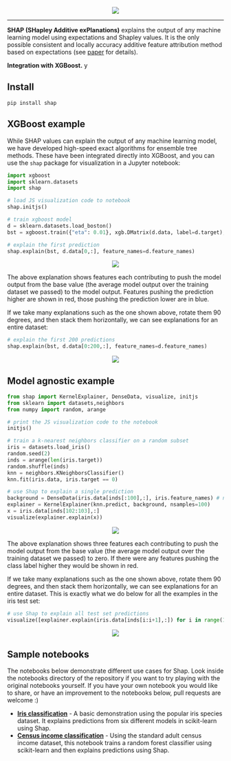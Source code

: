 <p align="center">
  <img src="https://slundberg.github.io/shap/artwork/logo.png" />
</p>

---

**SHAP (SHapley Additive exPlanations)** explains the output of any machine learning model using expectations and Shapley values. It is the only possible consistent and locally accuracy additive feature attribution method based on expectations (see [paper](https://arxiv.org/abs/1705.07874) for details).

**Integration with XGBoost.** y 

## Install

```
pip install shap
```

## XGBoost example

While SHAP values can explain the output of any machine learning model, we have developed high-speed exact algorithms for ensemble tree methods. These have been integrated directly into XGBoost, and you can use the `shap` package for visualization in a Jupyter notebook:

```python
import xgboost
import sklearn.datasets
import shap

# load JS visualization code to notebook
shap.initjs() 

# train xgboost model
d = sklearn.datasets.load_boston()
bst = xgboost.train({"eta": 0.01}, xgb.DMatrix(d.data, label=d.target), 500)

# explain the first prediction
shap.explain(bst, d.data[0,:], feature_names=d.feature_names)
```

<p align="center">
  <img src="https://slundberg.github.io/shap/artwork/boston_instance.png" />
</p>

The above explanation shows features each contributing to push the model output from the base value (the average model output over the training dataset we passed) to the model output. Features pushing the prediction higher are shown in red, those pushing the prediction lower are in blue.

If we take many explanations such as the one shown above, rotate them 90 degrees, and then stack them horizontally, we can see explanations for an entire dataset:

```python
# explain the first 200 predictions
shap.explain(bst, d.data[0:200,:], feature_names=d.feature_names)
```

<p align="center">
  <img src="https://slundberg.github.io/shap/artwork/boston_dataset.png" />
</p>

## Model agnostic example

```python
from shap import KernelExplainer, DenseData, visualize, initjs
from sklearn import datasets,neighbors
from numpy import random, arange

# print the JS visualization code to the notebook
initjs()

# train a k-nearest neighbors classifier on a random subset 
iris = datasets.load_iris()
random.seed(2)
inds = arange(len(iris.target))
random.shuffle(inds)
knn = neighbors.KNeighborsClassifier()
knn.fit(iris.data, iris.target == 0)

# use Shap to explain a single prediction
background = DenseData(iris.data[inds[:100],:], iris.feature_names) # name the features
explainer = KernelExplainer(knn.predict, background, nsamples=100)
x = iris.data[inds[102:103],:]
visualize(explainer.explain(x))
```
<p align="center">
  <img src="https://slundberg.github.io/shap/artwork/simple_iris_explanation.png" />
</p>

The above explanation shows three features each contributing to push the model output from the base value (the average model output over the training dataset we passed) to zero. If there were any features pushing the class label higher they would be shown in red.

If we take many explanations such as the one shown above, rotate them 90 degrees, and then stack them horizontally, we can see explanations for an entire dataset. This is exactly what we do below for all the examples in the iris test set:

```python
# use Shap to explain all test set predictions
visualize([explainer.explain(iris.data[inds[i:i+1],:]) for i in range(100,len(iris.target))])
```
<p align="center">
  <img src="https://slundberg.github.io/shap/artwork/simple_iris_dataset.png" />
</p>

## Sample notebooks

The notebooks below demonstrate different use cases for Shap. Look inside the notebooks directory of the repository if you want to try playing with the original notebooks yourself. If you have your own notebook you would like to share, or have an improvement to the notebooks below, pull requests are welcome :)

- [**Iris classification**](https://slundberg.github.io/shap/notebooks/python/Iris%20classification.html) - A basic demonstration using the popular iris species dataset. It explains predictions from six different models in scikit-learn using Shap.
- [**Census income classification**](https://slundberg.github.io/shap/notebooks/python/Census%20income%20classification.html) - Using the standard adult census income dataset, this notebook trains a random forest classifier using scikit-learn and then explains predictions using Shap.
